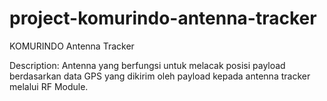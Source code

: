 # project-komurindo-antenna-tracker
KOMURINDO Antenna Tracker

Description: Antenna yang berfungsi untuk melacak posisi payload berdasarkan data GPS yang dikirim oleh payload kepada antenna tracker melalui RF Module.

